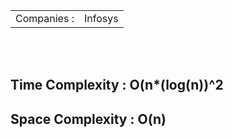 <table>
  <tr>
    <td>Companies : </td>
    <td>Infosys</td>
  </tr>
</table>

<br>
<br>

<h2>Time Complexity : O(n*(log(n))^2</h2>
<h2>Space Complexity : O(n)</h2>

